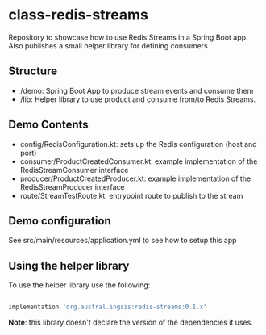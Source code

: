 # class-redis-streams

Repository to showcase how to use Redis Streams in a Spring Boot app. Also publishes a small helper library for defining
consumers

## Structure
- /demo: Spring Boot App to produce stream events and consume them
- /lib: Helper library to use product and consume from/to Redis Streams.


## Demo Contents
- config/RedisConfiguration.kt: sets up the Redis configuration (host and port)
- consumer/ProductCreatedConsumer.kt: example implementation of the RedisStreamConsumer interface
- producer/ProductCreatedProducer.kt: example implementation of the RedisStreamProducer interface
- route/StreamTestRoute.kt: entrypoint route to publish to the stream

## Demo configuration

See src/main/resources/application.yml to see how to setup this app

## Using the helper library

To use the helper library use the following:

```groovy

implementation 'org.austral.ingsis:redis-streams:0.1.x'
```

**Note**: this library doesn't declare the version of the dependencies it uses.